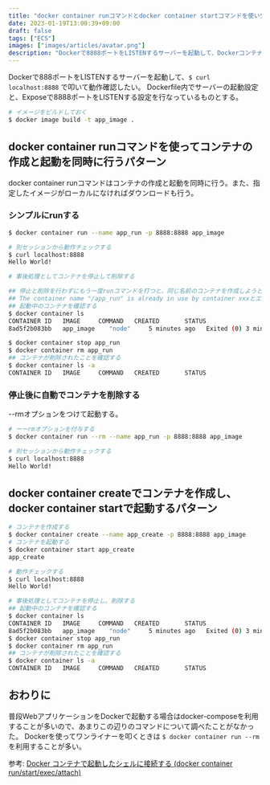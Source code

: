 ```yaml
---
title: "docker container runコマンドとdocker container startコマンドを使い分ける"
date: 2023-01-19T13:00:39+09:00
draft: false
tags: ["ECS"]
images: ["images/articles/avatar.png"]
description: "Dockerで8888ポートをLISTENするサーバーを起動して、Dockerコンテナからcurlで動作確認する場合の想定。docker container runコマンドとdocker container startコマンドを使う方法がある。"
---
```


Dockerで888ポートをLISTENするサーバーを起動して、`$ curl localhost:8888` で叩いて動作確認したい。
Dockerfile内でサーバーの起動設定と、Exposeで8888ポートをLISTENする設定を行なっているものとする。

```bash
# イメージをビルドしておく
$ docker image build -t app_image .
```

## docker container runコマンドを使ってコンテナの作成と起動を同時に行うパターン

docker container runコマンドはコンテナの作成と起動を同時に行う。また、指定したイメージがローカルになければダウンロードも行う。

### シンプルにrunする

```bash
$ docker container run --name app_run -p 8888:8888 app_image

# 別セッションから動作チェックする
$ curl localhost:8888
Hello World!

# 事後処理としてコンテナを停止して削除する

## 停止と削除を行わずにもう一度runコマンドを打つと、同じ名前のコンテナを作成しようとして
## The container name "/app_run" is already in use by container xxxとエラーになる
## 起動中のコンテナを確認する
$ docker container ls
CONTAINER ID   IMAGE     COMMAND   CREATED       STATUS                   PORTS     NAMES
8ad5f2b083bb   app_image    "node"     5 minutes ago   Exited (0) 3 minutes ago             app_run

$ docker container stop app_run
$ docker container rm app_run
## コンテナが削除されたことを確認する
$ docker container ls -a
CONTAINER ID   IMAGE     COMMAND   CREATED       STATUS                   PORTS     NAMES
```

### 停止後に自動でコンテナを削除する

--rmオプションをつけて起動する。

```bash
# ーーrmオプションを付与する
$ docker container run --rm --name app_run -p 8888:8888 app_image

# 別セッションから動作チェックする
$ curl localhost:8888
Hello World!
```

## docker container createでコンテナを作成し、docker container startで起動するパターン

```bash
# コンテナを作成する
$ docker container create --name app_create -p 8888:8888 app_image
# コンテナを起動する
$ docker container start app_create
app_create

# 動作チェックする
$ curl localhost:8888
Hello World!

# 事後処理としてコンテナを停止し、削除する
## 起動中のコンテナを確認する
$ docker container ls
CONTAINER ID   IMAGE     COMMAND   CREATED       STATUS                   PORTS     NAMES
8ad5f2b083bb   app_image    "node"     5 minutes ago   Exited (0) 3 minutes ago             app_run
$ docker container stop app_run
$ docker container rm app_run
## コンテナが削除されたことを確認する
$ docker container ls -a
CONTAINER ID   IMAGE     COMMAND   CREATED       STATUS                   PORTS     NAMES
```

## おわりに

普段WebアプリケーションをDockerで起動する場合はdocker-composeを利用することが多いので、あまりこの辺りのコマンドについて調べたことがなかった。
Dockerを使ってワンライナーを叩くときは `$ docker container run --rm` を利用することが多い。

参考: [Docker コンテナで起動したシェルに接続する (docker container run/start/exec/attach)](https://maku77.github.io/p/y8cfimp/)
